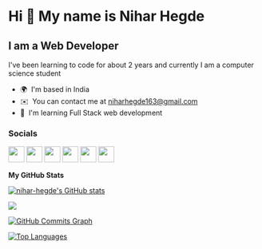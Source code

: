 
Hi 👋 My name is Nihar Hegde
============================

I am a Web Developer
-------------

I've been learning to code for about 2 years and currently I am a computer science student

* 🌍  I'm based in India
* ✉️  You can contact me at [niharhegde163@gmail.com](mailto:niharhegde163@gmail.com)
* 🧠  I'm learning Full Stack web development



### Socials

<p align="left"> <a href="https://www.dev.to/niharhegde" target="_blank" rel="noreferrer"><img src="https://raw.githubusercontent.com/danielcranney/readme-generator/main/public/icons/socials/devdotto.svg" width="32" height="32" /></a> <a href="https://www.github.com/nihar-hegde" target="_blank" rel="noreferrer"><img src="https://raw.githubusercontent.com/danielcranney/readme-generator/main/public/icons/socials/github.svg" width="32" height="32" /></a> <a href="https://NiharHegde" target="_blank" rel="noreferrer"><img src="https://raw.githubusercontent.com/danielcranney/readme-generator/main/public/icons/socials/hashnode.svg" width="32" height="32" /></a> <a href="http://www.instagram.com/nihar_hegde" target="_blank" rel="noreferrer"><img src="https://raw.githubusercontent.com/danielcranney/readme-generator/main/public/icons/socials/instagram.svg" width="32" height="32" /></a> <a href="https://www.linkedin.com/in/niharhegde" target="_blank" rel="noreferrer"><img src="https://raw.githubusercontent.com/danielcranney/readme-generator/main/public/icons/socials/linkedin.svg" width="32" height="32" /></a> <a href="https://www.twitter.com/nihar_hegde" target="_blank" rel="noreferrer"><img src="https://raw.githubusercontent.com/danielcranney/readme-generator/main/public/icons/socials/twitter.svg" width="32" height="32" /></a></p>



<b>My GitHub Stats</b>

<a href="http://www.github.com/nihar-hegde"><img src="https://github-readme-stats.vercel.app/api?username=nihar-hegde&show_icons=true&hide=&count_private=true&title_color=0891b2&text_color=ffffff&icon_color=0891b2&bg_color=1c1917&hide_border=true&show_icons=true" alt="nihar-hegde's GitHub stats" /></a>

<a href="http://www.github.com/nihar-hegde"><img src="https://github-readme-streak-stats.herokuapp.com/?user=nihar-hegde&stroke=ffffff&background=1c1917&ring=0891b2&fire=0891b2&currStreakNum=ffffff&currStreakLabel=0891b2&sideNums=ffffff&sideLabels=ffffff&dates=ffffff&hide_border=true" /></a>

<a href="http://www.github.com/nihar-hegde"><img src="https://activity-graph.herokuapp.com/graph?username=nihar-hegde&bg_color=1c1917&color=ffffff&line=0891b2&point=ffffff&area_color=1c1917&area=true&hide_border=true&custom_title=GitHub%20Commits%20Graph" alt="GitHub Commits Graph" /></a>

<a href="https://github.com/nihar-hegde" align="left"><img src="https://github-readme-stats.vercel.app/api/top-langs/?username=nihar-hegde&langs_count=10&title_color=0891b2&text_color=ffffff&icon_color=0891b2&bg_color=1c1917&hide_border=true&locale=en&custom_title=Top%20%Languages" alt="Top Languages" /></a>
